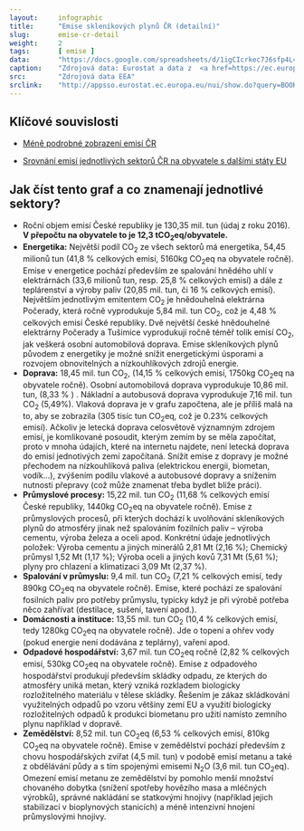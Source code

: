 ```yaml
---
layout:     infographic
title:      "Emise skleníkových plynů ČR (detailní)"
slug:       emise-cr-detail
weight:     2
tags:       [ emise ]
data:       "https://docs.google.com/spreadsheets/d/1igCIcrkec7J6sfp4L4lGMzeDS4Mf-o7GZOxduZC8-pc/edit?usp=sharing"
caption:    "Zdrojová data: Eurostat a data z  <a href=https://ec.europa.eu/clima/sites/clima/files/ets/registry/docs/verified_emissions_2016_en.xlsx > emisních povolenek</a>. Rozložení celkových emisí skleníkových plynů (v tunách CO<sub>2</sub> ekvivalentu) v ČR za jeden rok v jednotlivých sektorech lidské činnosti. Roční objem emisí České republiky je 130,35 mil. tun (údaj z roku 2016). V přepočtu na obyvatele to je 12,3 tCO<sub>2</sub>eq/obyvatele."
src:	    "Zdrojová data EEA"
srclink:    "http://appsso.eurostat.ec.europa.eu/nui/show.do?query=BOOKMARK_DS-089165_QID_20FB36E9_UID_-3F171EB0&layout=GEO,L,X,0;AIREMSECT,B,Y,0;UNIT,L,Z,0;AIRPOL,L,Z,1;TIME,C,Z,2;INDICATORS,C,Z,3;&zSelection=DS-089165INDICATORS,OBS_FLAG;DS-089165TIME,2016;DS-089165UNIT,MIO_T;DS-089165AIRPOL,GHG;&rankName1=UNIT_1_2_-1_2&rankName2=AIRPOL_1_2_-1_2&rankName3=INDICATORS_1_2_-1_2&rankName4=TIME_1_0_0_0&rankName5=GEO_1_2_0_0&rankName6=AIREMSECT_1_2_0_1&rStp=&cStp=&rDCh=&cDCh=&rDM=true&cDM=true&footnes=false&empty=false&wai=false&time_mode=NONE&time_most_recent=false&lang=EN&cfo=%23%23%23.%23%23%23%2C%23%23%23"
---
```


## Klíčové souvislosti 

- [Méně podrobné zobrazení emisí ČR](/infografiky/emise-cr)
<!-- Srovnání emisí států EU viz graf FIXME -->
<!-- Srovnání emisí na obyvatele pro státy EU FIXME-->
- [Srovnání emisí jednotlivých sektorů ČR na obyvatele s dalšími státy EU](/infografiky/emise-vybrane-staty)  

## Jak číst tento graf a co znamenají jednotlivé sektory?

- Roční objem emisí České republiky je 130,35 mil. tun (údaj z roku 2016). __V přepočtu na obyvatele to je 12,3 tCO<sub>2</sub>eq/obyvatele.__ 
- __Energetika:__ Největší podíl CO<sub>2</sub> ze všech sektorů má energetika, 54,45 milionů tun (41,8 % celkových emisí, 5160kg CO<sub>2</sub>eq na obyvatele ročně). Emise v energetice pochází především ze spalování hnědého uhlí v elektrárnách (33,6 milionů tun, resp. 25,8 % celkových emisí) a dále z teplárenství a výroby paliv (20,85 mil. tun, či 16 % celkových emisí). Největším jednotlivým emitentem CO<sub>2</sub> je hnědouhelná elektrárna Počerady, která ročně vyprodukuje 5,84 mil. tun CO<sub>2</sub>, což je 4,48 % celkových emisí České republiky. Dvě největší české hnědouhelné elektrárny Počerady a Tušimice vyprodukují ročně téměř tolik emisí CO<sub>2</sub>, jak veškerá osobní automobilová doprava. Emise skleníkových plynů původem z energetiky je možné snížit energetickými úsporami a rozvojem obnovitelných a nízkouhlíkových zdrojů energie.
- __Doprava:__ 18,45 mil. tun CO<sub>2</sub>, (14,15 % celkových emisí, 1750kg CO<sub>2</sub>eq na obyvatele ročně). Osobní automobilová doprava vyprodukuje 10,86 mil. tun, (8,33 % ) <!--(FIXME kolik je to km na osobu ročně?)-->. Nákladní a autobusová doprava vyprodukuje 7,16 mil. tun CO<sub>2</sub> (5,49%). Vlaková doprava je v grafu započtena, ale je příliš malá na to, aby se zobrazila (305 tisíc tun CO<sub>2</sub>eq, což je 0.23% celkových emisí). Ačkoliv je letecká doprava celosvětově významným zdrojem emisí, je komlikované posoudit, kterým zemím by se měla započítat, proto v mnoha údajích, které na internetu najdete, není letecká doprava do emisí jednotivých zemí započítaná. Snížit emise z dopravy je možné přechodem na nízkouhlíková paliva (elektrickou energii, biometan, vodík...), zvýšením podílu vlakové a autobusové dopravy a snížením nutnosti přepravy (což může znamenat třeba bydlet blíže práci). 
- __Průmyslové procesy:__ 15,22 mil. tun CO<sub>2</sub> (11,68 % celkových emisí České republiky, 1440kg CO<sub>2</sub>eq na obyvatele ročně). Emise z průmyslových procesů, při kterých dochází k uvolňování skleníkových plynů do atmosféry jinak než spalováním fozilních paliv &ndash; výroba cementu, výroba železa a oceli apod. Konkrétní údaje jednotlivých položek: Výroba cementu a jiných minerálů 2,81 Mt (2,16 %); Chemický průmysl 1,52 Mt (1,17 %); Výroba oceli a jiných kovů 7,31 Mt (5,61 %); plyny pro chlazení a klimatizaci 3,09 Mt (2,37 %). 
- __Spalování v průmyslu:__ 9,4 mil. tun CO<sub>2</sub> (7,21 % celkových emisí, tedy 890kg CO<sub>2</sub>eq na obyvatele ročně). Emise, které pochází ze spalování fosilních paliv pro potřeby průmyslu, typicky když je při výrobě potřeba něco zahřívat (destilace, sušení, tavení apod.).
- __Domácnosti a instituce:__ 13,55 mil. tun CO<sub>2</sub> (10,4 % celkových emisí, tedy 1280kg CO<sub>2</sub>eq na obyvatele ročně). Jde o topení a ohřev vody (pokud energie není dodávána z teplárny), vaření apod.
- __Odpadové hospodářství:__ 3,67 mil. tun CO<sub>2</sub>eq ročně (2,82 % celkových emisí, 530kg CO<sub>2</sub>eq na obyvatele ročně). Emise z odpadového hospodářství produkují především skládky odpadu, ze kterých do atmosféry uniká metan, který vzniká rozkladem biologicky rozložitelného materiálu v tělese skládky. Řešením je zákaz skládkování využitelných odpadů po vzoru většiny zemí EU a využití biologicky rozložitelných odpadů k produkci biometanu pro užití namísto zemního plynu například v dopravě.
- __Zemědělství:__ 8,52 mil. tun CO<sub>2</sub>eq (6,53 % celkových emisí, 810kg CO<sub>2</sub>eq na obyvatele ročně). Emise v zemědělství pochází především z chovu hospodářských zvířat (4,5 mil. tun) v podobě emisí metanu a také z obdělávání půdy a s tím spojenými emisemi N<sub>2</sub>O (3,6 mil. tun CO<sub>2</sub>eq). Omezení emisí metanu ze zemědělství by pomohlo menší množství chovaného dobytka (snížení spotřeby hovězího masa a mléčných výrobků), správné nakládání se statkovými hnojivy (například jejich stabilizací v bioplynových stanicích) a méně intenzivní hnojení průmyslovými hnojivy.



